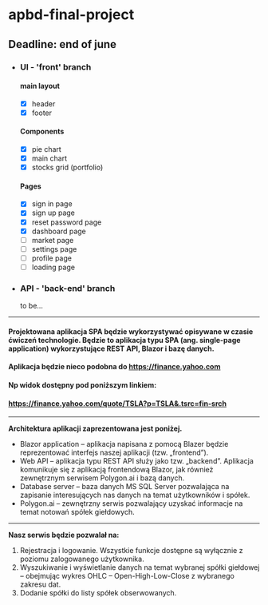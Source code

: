 # apbd-final-project
## Deadline: end of june</br>
- ### UI - 'front' branch
  #### main layout
    - [x] header
    - [x] footer 
  #### Components
    - [x] pie chart
    - [x] main chart 
    - [x] stocks grid (portfolio)
  #### Pages
    - [x] sign in page
    - [x] sign up page
    - [x] reset password page
    - [x] dashboard page
    - [ ] market page
    - [ ] settings page
    - [ ] profile page
    - [ ] loading page

- ### API - 'back-end' branch
  to be...
-----
#### Projektowana aplikacja SPA będzie wykorzystywać opisywane w czasie ćwiczeń technologie. Będzie to aplikacja typu SPA (ang. single-page application) wykorzystujące REST API, Blazor i bazę danych.
#### Aplikacja będzie nieco podobna do https://finance.yahoo.com
#### Np widok dostępny pod poniższym linkiem:
#### https://finance.yahoo.com/quote/TSLA?p=TSLA&.tsrc=fin-srch
-----
<b>Architektura aplikacji zaprezentowana jest poniżej.</b><br />
* Blazor application – aplikacja napisana z pomocą Blazer będzie reprezentować interfejs naszej aplikacji (tzw. „frontend”).<br />
* Web API – aplikacja typu REST API służy jako tzw. „backend”. Aplikacja komunikuje się z aplikacją frontendową Blazor, jak również zewnętrznym serwisem Polygon.ai i bazą danych.<br />
* Database server – baza danych MS SQL Server pozwalająca na zapisanie interesujących nas danych na temat użytkowników i spółek.<br />
* Polygon.ai – zewnętrzny serwis pozwalający uzyskać informacje na temat notowań spółek giełdowych.<br />
-----
<b>Nasz serwis będzie pozwalał na:</b><br />
1. Rejestracja i logowanie. Wszystkie funkcje dostępne są wyłącznie z poziomu zalogowanego użytkownika.<br />
2. Wyszukiwanie i wyświetlanie danych na temat wybranej spółki giełdowej – obejmując wykres OHLC – Open-High-Low-Close z wybranego zakresu dat.<br />
3. Dodanie spółki do listy spółek obserwowanych.<br />
